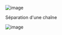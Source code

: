 ![image](https://user-images.githubusercontent.com/42692272/157465377-096de7c4-d930-43f6-b528-4133b7b5aca1.png)

Séparation d'une chaîne 

![image](https://user-images.githubusercontent.com/42692272/158624645-80bced3e-ae01-4822-a0ef-3761fce2e63c.png)
